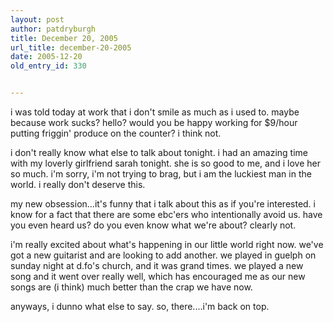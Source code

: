 ```yaml
---
layout: post
author: patdryburgh
title: December 20, 2005
url_title: december-20-2005
date: 2005-12-20
old_entry_id: 330


---
```


i was told today at work that i don't smile as much as i used to. maybe because work sucks?  hello?  would you be happy working for $9/hour putting friggin' produce on the counter?  i think not. 

i don't really know what else to talk about tonight. i had an amazing time with my loverly girlfriend sarah tonight. she is so good to me, and i love her so much. i'm sorry, i'm not trying to brag, but i am the luckiest man in the world. i really don't deserve this. 

my new obsession...it's funny that i talk about this as if you're interested. i know for a fact that there are some ebc'ers who intentionally avoid us. have you even heard us?  do you even know what we're about?  clearly not. 

i'm really excited about what's happening in our little world right now. we've got a new guitarist and are looking to add another. we played in guelph on sunday night at d.fo's church, and it was grand times. we played a new song and it went over really well, which has encouraged me as our new songs are (i think) much better than the crap we have now. 

anyways, i dunno what else to say. so, there....i'm back on top.
